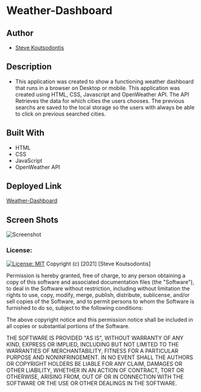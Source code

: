 # Weather-Dashboard
## Author 
- [Steve Koutsodontis](https://github.com/SteveKoutsodontis)

## Description

* This application was created to show a functioning weather dashboard that runs in a browser on Desktop or mobile. This application was created using HTML, CSS, Javascript and OpenWeather API. The API Retrieves the data for which cities the users chooses. The previous searchs are saved to the local storage so the users with always be able to click on previous searched cities.


## Built With 

* HTML
* CSS
* JavaScript
* OpenWeather API

## Deployed Link

[Weather-Dashboard]()

## Screen Shots

![Screenshot]()

### License: 
 
[![License: MIT](https://img.shields.io/badge/License-MIT-yellow.svg)](https://opensource.org/licenses/MIT)
Copyright (c) [2021] [Steve Koutsodontis]

Permission is hereby granted, free of charge, to any person obtaining a copy
of this software and associated documentation files (the "Software"), to deal
in the Software without restriction, including without limitation the rights
to use, copy, modify, merge, publish, distribute, sublicense, and/or sell
copies of the Software, and to permit persons to whom the Software is
furnished to do so, subject to the following conditions:

The above copyright notice and this permission notice shall be included in all
copies or substantial portions of the Software.

THE SOFTWARE IS PROVIDED "AS IS", WITHOUT WARRANTY OF ANY KIND, EXPRESS OR
IMPLIED, INCLUDING BUT NOT LIMITED TO THE WARRANTIES OF MERCHANTABILITY,
FITNESS FOR A PARTICULAR PURPOSE AND NONINFRINGEMENT. IN NO EVENT SHALL THE
AUTHORS OR COPYRIGHT HOLDERS BE LIABLE FOR ANY CLAIM, DAMAGES OR OTHER
LIABILITY, WHETHER IN AN ACTION OF CONTRACT, TORT OR OTHERWISE, ARISING FROM,
OUT OF OR IN CONNECTION WITH THE SOFTWARE OR THE USE OR OTHER DEALINGS IN THE
SOFTWARE.